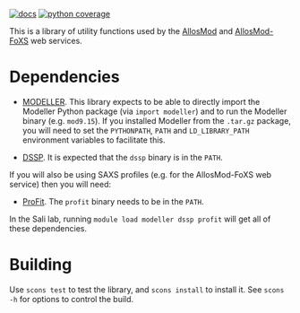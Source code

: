[![docs](https://readthedocs.org/projects/allosmod/badge/?version=latest)](http://allosmod.readthedocs.org/) [![python coverage](https://salilab.org/coverage/stat/?s=allosmod-lib&t=python)](http://salilab.org/coverage/allosmod-lib/python/)

This is a library of utility functions used by the
[AllosMod](http://salilab.org/allosmod/)
and [AllosMod-FoXS](http://salilab.org/allosmod-foxs/) web services.

Dependencies
============

- [MODELLER](http://salilab.org/modeller/). This library expects to be able
  to directly import the Modeller Python package (via `import modeller`) and to
  run the Modeller binary (e.g. `mod9.15`). If you installed Modeller from the
  `.tar.gz` package, you will need to set the `PYTHONPATH`, `PATH` and
  `LD_LIBRARY_PATH` environment variables to facilitate this.

- [DSSP](http://swift.cmbi.ru.nl/gv/dssp/). It is expected that the `dssp`
  binary is in the `PATH`.

If you will also be using SAXS profiles (e.g. for the AllosMod-FoXS web service)
then you will need:

- [ProFit](http://www.bioinf.org.uk/programs/profit/). The `profit` binary
  needs to be in the `PATH`.

In the Sali lab, running `module load modeller dssp profit` will get all
of these dependencies.


Building
========

Use `scons test` to test the library, and `scons install` to install it.
See `scons -h` for options to control the build.
